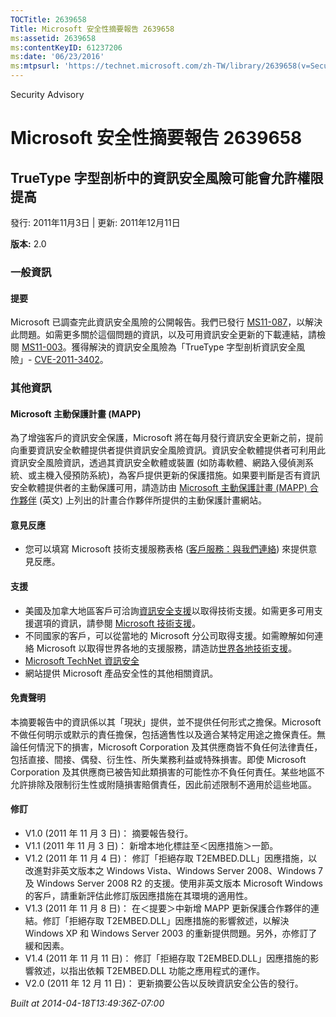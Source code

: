 ```yaml
---
TOCTitle: 2639658
Title: Microsoft 安全性摘要報告 2639658
ms:assetid: 2639658
ms:contentKeyID: 61237206
ms:date: '06/23/2016'
ms:mtpsurl: 'https://technet.microsoft.com/zh-TW/library/2639658(v=Security.10)'
---
```


Security Advisory

Microsoft 安全性摘要報告 2639658
================================

TrueType 字型剖析中的資訊安全風險可能會允許權限提高
---------------------------------------------------

發行: 2011年11月3日 | 更新: 2011年12月11日

**版本:** 2.0

### 一般資訊

#### 提要

Microsoft 已調查完此資訊安全風險的公開報告。我們已發行 [MS11-087](http://technet.microsoft.com/zh-tw/security/bulletin/ms11-087)，以解決此問題。如需更多關於這個問題的資訊，以及可用資訊安全更新的下載連結，請檢閱 [MS11-003](http://technet.microsoft.com/zh-tw/security/bulletin/ms11-087)。獲得解決的資訊安全風險為「TrueType 字型剖析資訊安全風險」- [CVE-2011-3402](http://www.cve.mitre.org/cgi-bin/cvename.cgi?name=cve-2011-3402)。

### 其他資訊

#### Microsoft 主動保護計畫 (MAPP)

為了增強客戶的資訊安全保護，Microsoft 將在每月發行資訊安全更新之前，提前向重要資訊安全軟體提供者提供資訊安全風險資訊。資訊安全軟體提供者可利用此資訊安全風險資訊，透過其資訊安全軟體或裝置 (如防毒軟體、網路入侵偵測系統、或主機入侵預防系統)，為客戶提供更新的保護措施。如果要判斷是否有資訊安全軟體提供者的主動保護可用，請造訪由 [Microsoft 主動保護計畫 (MAPP) 合作夥伴](http://technet.microsoft.com/zh-tw/security/dn467918) (英文) 上列出的計畫合作夥伴所提供的主動保護計畫網站。

#### 意見反應

-   您可以填寫 Microsoft 技術支援服務表格 ([客戶服務：與我們連絡](https://support.microsoft.com/common/survey.aspx?scid=sw;en;1257&showpage=1&ws=technet&sd=tech)) 來提供意見反應。

#### 支援

-   美國及加拿大地區客戶可洽詢[資訊安全支援](https://consumersecuritysupport.microsoft.com/default.aspx?mkt=zh-tw)以取得技術支援。如需更多可用支援選項的資訊，請參閱 [Microsoft 技術支援](http://support.microsoft.com/?ln=zh-tw)。
-   不同國家的客戶，可以從當地的 Microsoft 分公司取得支援。如需瞭解如何連絡 Microsoft 以取得世界各地的支援服務，請造訪[世界各地技術支援](http://support.microsoft.com/common/international.aspx)。
-   [Microsoft TechNet 資訊安全](http://technet.microsoft.com/zh-tw/security/default.aspx)
-   網站提供 Microsoft 產品安全性的其他相關資訊。

#### 免責聲明

本摘要報告中的資訊係以其「現狀」提供，並不提供任何形式之擔保。Microsoft 不做任何明示或默示的責任擔保，包括適售性以及適合某特定用途之擔保責任。無論任何情況下的損害，Microsoft Corporation 及其供應商皆不負任何法律責任，包括直接、間接、偶發、衍生性、所失業務利益或特殊損害。即使 Microsoft Corporation 及其供應商已被告知此類損害的可能性亦不負任何責任。某些地區不允許排除及限制衍生性或附隨損害賠償責任，因此前述限制不適用於這些地區。

#### 修訂

-   V1.0 (2011 年 11 月 3 日)： 摘要報告發行。
-   V1.1 (2011 年 11 月 3 日)： 新增本地化標註至＜因應措施＞一節。
-   V1.2 (2011 年 11 月 4 日)： 修訂「拒絕存取 T2EMBED.DLL」因應措施，以改進對非英文版本之 Windows Vista、Windows Server 2008、Windows 7 及 Windows Server 2008 R2 的支援。使用非英文版本 Microsoft Windows 的客戶，請重新評估此修訂版因應措施在其環境的適用性。
-   V1.3 (2011 年 11 月 8 日)： 在＜提要＞中新增 MAPP 更新保護合作夥伴的連結。修訂「拒絕存取 T2EMBED.DLL」因應措施的影響敘述，以解決 Windows XP 和 Windows Server 2003 的重新提供問題。另外，亦修訂了緩和因素。
-   V1.4 (2011 年 11 月 11 日)： 修訂「拒絕存取 T2EMBED.DLL」因應措施的影響敘述，以指出依賴 T2EMBED.DLL 功能之應用程式的運作。
-   V2.0 (2011 年 12 月 11 日)： 更新摘要公告以反映資訊安全公告的發行。

*Built at 2014-04-18T13:49:36Z-07:00*
